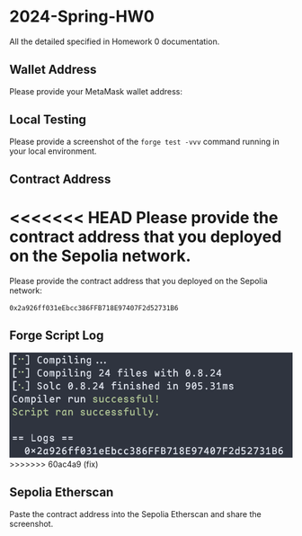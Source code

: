 # 2024-Spring-HW0

All the detailed specified in Homework 0 documentation.

## Wallet Address
Please provide your MetaMask wallet address:

## Local Testing
Please provide a screenshot of the `forge test -vvv` command running in your local environment.

## Contract Address
<<<<<<< HEAD
Please provide the contract address that you deployed on the Sepolia network.
=======

Please provide the contract address that you deployed on the Sepolia network:

```
0x2a926ff031eEbcc386FFB718E97407F2d52731B6
```

## Forge Script Log

<img src="images/forge_script.png" alt="forgeScript" width="660"/>
>>>>>>> 60ac4a9 (fix)

## Sepolia Etherscan
Paste the contract address into the Sepolia Etherscan and share the screenshot.